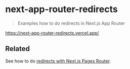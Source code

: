 # next-app-router-redirects

> Examples how to do redirects in Next.js App Router

https://next-app-router-redirects.vercel.app/

## Related

See how to do [redirects with Next.js Pages Router](https://github.com/manovotny/next-pages-router-redirects).
